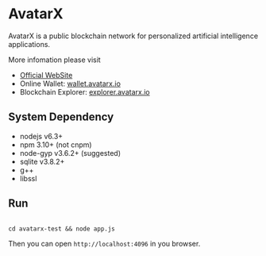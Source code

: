 # AvatarX

AvatarX is a public blockchain network for personalized artificial intelligence applications.

More infomation please visit

+ [Official WebSite](https://www.avatarx.io)
+ Online Wallet: [wallet.avatarx.io](https://wallet.avatarx.io/)
+ Blockchain Explorer: [explorer.avatarx.io](https://explorer.avatarx.io/)

## System Dependency

- nodejs v6.3+
- npm 3.10+ (not cnpm)
- node-gyp v3.6.2+ (suggested)
- sqlite v3.8.2+
- g++
- libssl

## Run 

```

cd avatarx-test && node app.js
```
Then you can open ```http://localhost:4096``` in you browser.

[avatarx-explorer]:https://explorer.avatarx.io/
